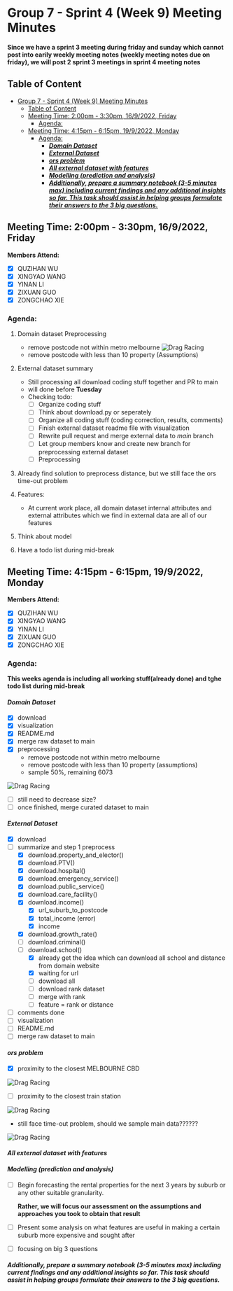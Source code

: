 # Group 7 - Sprint 4 (Week 9) Meeting Minutes

**Since we have a sprint 3 meeting during friday and sunday which cannot post into earily weekly meeting notes (weekly meeting notes due on friday), we will post 2 sprint 3 meetings in sprint 4 meeting notes**

## Table of Content
- [Group 7 - Sprint 4 (Week 9) Meeting Minutes](#group-7---sprint-4-week-9-meeting-minutes)
  - [Table of Content](#table-of-content)
  - [Meeting Time: 2:00pm - 3:30pm, 16/9/2022, Friday](#meeting-time-200pm---330pm-1692022-friday)
    - [Agenda:](#agenda)
  - [Meeting Time: 4:15pm - 6:15pm, 19/9/2022, Monday](#meeting-time-415pm---615pm-1992022-monday)
    - [Agenda:](#agenda-1)
      - [***Domain Dataset***](#domain-dataset)
      - [***External Dataset***](#external-dataset)
      - [***ors problem***](#ors-problem)
      - [***All external dataset with features***](#all-external-dataset-with-features)
      - [***Modelling (prediction and analysis)***](#modelling-prediction-and-analysis)
      - [***Additionally, prepare a summary notebook (3-5 minutes max) including current findings and any additional insights so far. This task should assist in helping groups formulate their answers to the 3 big questions.***](#additionally-prepare-a-summary-notebook-3-5-minutes-max-including-current-findings-and-any-additional-insights-so-far-this-task-should-assist-in-helping-groups-formulate-their-answers-to-the-3-big-questions)
   
## Meeting Time: 2:00pm - 3:30pm, 16/9/2022, Friday
**Members Attend:**

- [x] QUZIHAN WU
- [x] XINGYAO WANG
- [x] YINAN LI
- [x] ZIXUAN GUO
- [x] ZONGCHAO XIE

### Agenda:
1. Domain dataset Preprocessing
    - remove postcode not within metro melbourne
![Drag Racing](../plots/meeting_minutes/sprint4-metro.png)
    - remove postcode with less than 10 property (Assumptions)

2. External dataset summary
   - Still processing all download coding stuff together and PR to main
   - will done before **Tuesday**
   - Checking todo:
      - [ ] Organize coding stuff
      - [ ] Think about download.py or seperately
      - [ ] Organize all coding stuff (coding correction, results, comments)
      - [ ] Finish external dataset readme file with visualization
      - [ ] Rewrite pull request and merge  external data to *main* branch
      - [ ] Let group members know and create new branch for preprocessing external dataset
      - [ ] Preprocessing

3. Already find solution to preprocess distance, but we still face the ors time-out problem

4. Features:
   - At current work place, all domain dataset internal attributes and external attributes which we find in external data are all of our features

5. Think about model

6. Have a todo list during mid-break


## Meeting Time: 4:15pm - 6:15pm, 19/9/2022, Monday
**Members Attend:**

- [x] QUZIHAN WU
- [x] XINGYAO WANG
- [x] YINAN LI
- [x] ZIXUAN GUO
- [x] ZONGCHAO XIE

### Agenda:
**This weeks agenda is including all working stuff(already done) and tghe todo list during mid-break**

#### ***Domain Dataset***
- [x] download
- [x] visualization
- [x] README.md
- [x] merge raw dataset to main
- [x] preprocessing
  - remove postcode not within metro melbourne
  - remove postcode with less than 10 property (assumptions)
  - sample 50%, remaining 6073

![Drag Racing](../plots/meeting_minutes/sprint4-sample.jpeg)

- [ ] still need to decrease size?
- [ ] once finished, merge curated dataset to main

#### ***External Dataset***
- [x] download
- [ ] summarize and step 1 preprocess
  - [x] download.property_and_elector()
  - [x] download.PTV()
  - [x] download.hospital()
  - [x] download.emergency_service()
  - [x] download.public_service()
  - [x] download.care_facility()
  - [x] download.income()
    - [x] url_suburb_to_postcode
    - [x] total_income (error)
    - [x] income
  - [x] download.growth_rate()
  - [ ] download.criminal()
  - [ ] download.school()
    - [x] already get the idea which can download all school and distance from domain website
    - [x] waiting for url
    - [ ] download all 
    - [ ] download rank dataset
    - [ ] merge with rank
    - [ ] feature = rank or distance
- [ ] comments done
- [ ] visualization
- [ ] README.md
- [ ] merge raw dataset to main

#### ***ors problem***
- [x] proximity to the closest MELBOURNE CBD

![Drag Racing](../plots/meeting_minutes/sprint4-cbd.png)

- [ ] proximity to the closest train station

![Drag Racing](../plots/meeting_minutes/sprint4-station.jpeg)

  - still face time-out problem, should we sample main data??????

![Drag Racing](../plots/meeting_minutes/sprint4-problem.jpeg)

#### ***All external dataset with features***

#### ***Modelling (prediction and analysis)***
- [ ] Begin forecasting the rental properties for the next 3 years by suburb or any other suitable granularity. 

    **Rather, we will focus our assessment on the assumptions and approaches you took to obtain that result**
- [ ] Present some analysis on what features are useful in making a certain suburb more expensive and sought after
- [ ] focusing on big 3 questions

#### ***Additionally, prepare a summary notebook (3-5 minutes max) including current findings and any additional insights so far. This task should assist in helping groups formulate their answers to the 3 big questions.***
